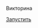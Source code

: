 Викторина

<a href="https://VadimSVV.github.io/Immersion-in-JavaScript3" target="_blank">Запустить</a>

